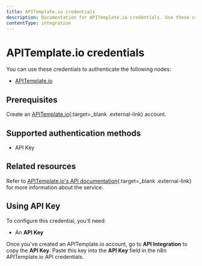 ```yaml
---
title: APITemplate.io credentials
description: Documentation for APITemplate.io credentials. Use these credentials to authenticate APITemplate.io in n8n, a workflow automation platform.
contentType: integration
---
```


# APITemplate.io credentials

You can use these credentials to authenticate the following nodes:

- [APITemplate.io](/integrations/builtin/app-nodes/n8n-nodes-base.apitemplateio/)

## Prerequisites

Create an [APITemplate.io](https://apitemplate.io/){:target=_blank .external-link} account.

## Supported authentication methods

- API Key

## Related resources

Refer to [APITemplate.io's API documentation](https://apitemplate.io/apiv2/){:target=_blank .external-link} for more information about the service.

## Using API Key

To configure this credential, you'll need:

- An **API Key**

Once you've created an APITemplate.io account, go to **API Integration** to copy the **API Key**. Paste this key into the **API Key** field in the n8n APITemplate.io API credentials.

